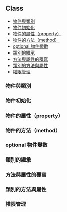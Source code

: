 ## Class

- [物件與類別](#object_and_class)
- [物件初始化](#object_initialization)
- [物件的屬性（property）](#object_property)
- [物件的方法（method）](#object_method)
- [optional 物件變數](#optional_object_variable)
- [類別的繼承](#class_inheritance)
- [方法與屬性的覆寫](#overriding)
- [類別的方法與屬性](#class_method_property)
- [權限管理](#access_control)

<a name="object_and_class"></a>
### 物件與類別

<a name="object_initialization"></a>
### 物件初始化

<a name="object_property"></a>
### 物件的屬性（property）

<a name="object_method"></a>
### 物件的方法（method）

<a name="optional_object_variable"><a>
### optional 物件變數

<a neme="class_inheritance"></a>
### 類別的繼承

<a name="overriding"></a>
### 方法與屬性的覆寫

<a name="class_method_property"></a>
### 類別的方法與屬性

<a name="access_control"></a>
### 權限管理


